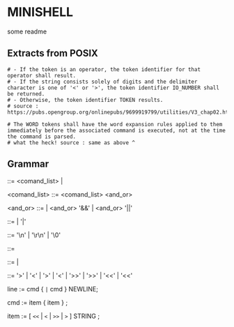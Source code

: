 # MINISHELL

some readme


## Extracts from POSIX

    # - If the token is an operator, the token identifier for that operator shall result.
    # - If the string consists solely of digits and the delimiter character is one of '<' or '>', the token identifier IO_NUMBER shall be returned.
    # - Otherwise, the token identifier TOKEN results.
	# source : https://pubs.opengroup.org/onlinepubs/9699919799/utilities/V3_chap02.html#tag_18_10

    # The WORD tokens shall have the word expansion rules applied to them immediately before the associated command is executed, not at the time the command is parsed.
	# what the heck! source : same as above ^
## Grammar

<program> ::= <comand_list> <end>
            | <end>

<comand_list> ::= <comand_list> <and_or>

<and_or> ::= <pipeline>
           | <and_or> '&&' <pipeline>
           | <and_or> '||' <pipeline>

<pipeline> ::= <command>
             | <pipeline> '|' <command>



<end> ::= '\n' | '\r\n' | '\0'

<line> ::= <cmd> <end>

<cmd> ::= <tiem>
        | <cmd> <tiem>

<redirection> ::=  '>' <word>
                |  '<' <word>
                |  <number> '>' <word>
                |  <number> '<' <word>
                |  '>>' <word>
                |  <number> '>>' <word>
                |  '<<' <word>
                |  <number> '<<' <word>

line := cmd { `|` cmd } NEWLINE;

cmd := item { item } ;

item := [ `<<` | `<` | `>>` | `>` ] STRING ;

